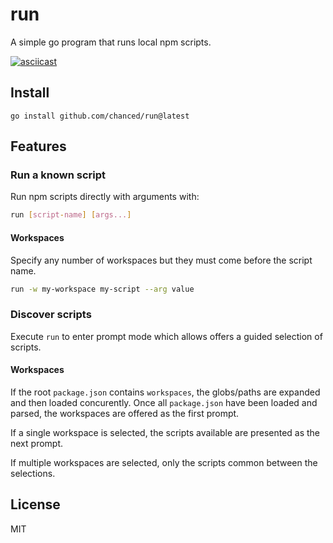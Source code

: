 # run

A simple go program that runs local npm scripts.

[![asciicast](https://asciinema.org/a/Ei8b8iZBkj7qhYkPNMtC7WwFj.svg)](https://asciinema.org/a/Ei8b8iZBkj7qhYkPNMtC7WwFj)

## Install

```
go install github.com/chanced/run@latest
```

## Features

### Run a known script

Run npm scripts directly with arguments with:

```bash
run [script-name] [args...]
```

#### Workspaces

Specify any number of workspaces but they must come before the script name.

```bash
run -w my-workspace my-script --arg value
```

### Discover scripts

Execute `run` to enter prompt mode which allows offers a guided selection of scripts.

#### Workspaces

If the root `package.json` contains `workspaces`, the globs/paths are expanded
and then loaded concurently. Once all `package.json` have been loaded and
parsed, the workspaces are offered as the first prompt.

If a single workspace is selected, the scripts available are presented as the
next prompt.

If multiple workspaces are selected, only the scripts common between the
selections.

## License

MIT
